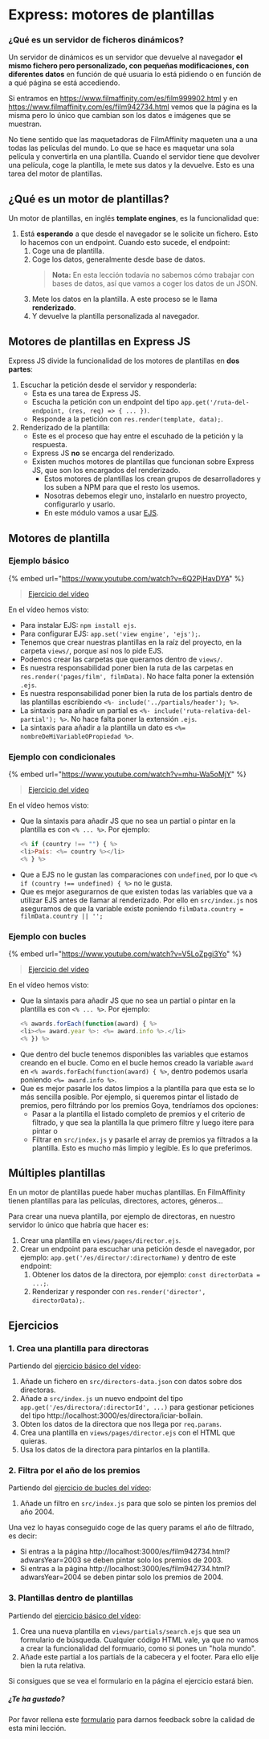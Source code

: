 # Express: motores de plantillas

### ¿Qué es un servidor de ficheros dinámicos?

Un servidor de dinámicos es un servidor que devuelve al navegador **el mismo fichero pero personalizado, con pequeñas modificaciones, con diferentes datos** en función de qué usuaria lo está pidiendo o en función de a qué página se está accediendo.

Si entramos en https://www.filmaffinity.com/es/film999902.html y en https://www.filmaffinity.com/es/film942734.html vemos que la página es la misma pero lo único que cambian son los datos e imágenes que se muestran.

No tiene sentido que las maquetadoras de FilmAffinity maqueten una a una todas las películas del mundo. Lo que se hace es maquetar una sola película y convertirla en una plantilla. Cuando el servidor tiene que devolver una película, coge la plantilla, le mete sus datos y la devuelve. Esto es una tarea del motor de plantillas.

## ¿Qué es un motor de plantillas?

Un motor de plantillas, en inglés **template engines**, es la funcionalidad que:

1. Está **esperando** a que desde el navegador se le solicite un fichero. Esto lo hacemos con un endpoint. Cuando esto sucede, el endpoint:
   1. Coge una de plantilla.
   1. Coge los datos, generalmente desde base de datos.
      > **Nota:** En esta lección todavía no sabemos cómo trabajar con bases de datos, así que vamos a coger los datos de un JSON.
   1. Mete los datos en la plantilla. A este proceso se le llama **renderizado**.
   1. Y devuelve la plantilla personalizada al navegador.

## Motores de plantillas en Express JS

Express JS divide la funcionalidad de los motores de plantillas en **dos partes**:

1. Escuchar la petición desde el servidor y responderla:
   - Esta es una tarea de Express JS.
   - Escucha la petición con un endpoint del tipo `app.get('/ruta-del-endpoint, (res, req) => { ... })`.
   - Responde a la petición con `res.render(template, data);`.
1. Renderizado de la plantilla:
   - Este es el proceso que hay entre el escuhado de la petición y la respuesta.
   - Express JS **no** se encarga del renderizado.
   - Existen muchos motores de plantillas que funcionan sobre Express JS, que son los encargados del renderizado.
      - Estos motores de plantillas los crean grupos de desarrolladores y los suben a NPM para que el resto los usemos.
      - Nosotras debemos elegir uno, instalarlo en nuestro proyecto, configurarlo y usarlo.
      - En este módulo vamos a usar [EJS](https://ejs.co/).

## Motores de plantilla

### Ejemplo básico

{% embed url="https://www.youtube.com/watch?v=6Q2PjHavDYA" %}

> [Ejercicio del vídeo](https://github.com/Adalab/ejercicios-de-los-materiales/tree/main/promo-l/4-3-express-template-engine/template-basic)

En el vídeo hemos visto:

- Para instalar EJS: `npm install ejs`.
- Para configurar EJS: `app.set('view engine', 'ejs');`.
- Tenemos que crear nuestras plantillas en la raíz del proyecto, en la carpeta `views/`, porque así nos lo pide EJS.
- Podemos crear las carpetas que queramos dentro de `views/`.
- Es nuestra responsabilidad poner bien la ruta de las carpetas en `res.render('pages/film', filmData)`. No hace falta poner la extensión `.ejs`.
- Es nuestra responsabilidad poner bien la ruta de los partials dentro de las plantillas escribiendo `<%- include('../partials/header'); %>`.
- La sintaxis para añadir un partial es `<%- include('ruta-relativa-del-partial'); %>`. No hace falta poner la extensión `.ejs`.
- La sintaxis para añadir a la plantilla un dato es `<%= nombreDeMiVariableOPropiedad %>`.

### Ejemplo con condicionales

{% embed url="https://www.youtube.com/watch?v=mhu-Wa5oMjY" %}

> [Ejercicio del vídeo](https://github.com/Adalab/ejercicios-de-los-materiales/tree/main/promo-l/4-3-express-template-engine/template-if)

En el vídeo hemos visto:

- Que la sintaxis para añadir JS que no sea un partial o pintar en la plantilla es con `<% ... %>`. Por ejemplo:
   ```js
   <% if (country !== "") { %>
   <li>País: <%= country %></li>
   <% } %>
   ```
- Que a EJS no le gustan las comparaciones con `undefined`, por lo que `<% if (country !== undefined) { %>` no le gusta.
- Que es mejor asegurarnos de que existen todas las variables que va a utilizar EJS antes de llamar al renderizado. Por ello en `src/index.js` nos aseguramos de que la variable existe poniendo `filmData.country = filmData.country || '';`

### Ejemplo con bucles

{% embed url="https://www.youtube.com/watch?v=V5LoZpgi3Yo" %}

> [Ejercicio del vídeo](https://github.com/Adalab/ejercicios-de-los-materiales/tree/main/promo-l/4-3-express-template-engine/template-for)

En el vídeo hemos visto:

- Que la sintaxis para añadir JS que no sea un partial o pintar en la plantilla es con `<% ... %>`. Por ejemplo:
   ```js
   <% awards.forEach(function(award) { %>
   <li><%= award.year %>: <%= award.info %>.</li>
   <% }) %>
   ```
- Que dentro del bucle tenemos disponibles las variables que estamos creando en el bucle. Como en el bucle hemos creado la variable `award` en `<% awards.forEach(function(award) { %>`, dentro podemos usarla poniendo `<%= award.info %>`.
- Que es mejor pasarle los datos limpios a la plantilla para que esta se lo más sencilla posible. Por ejemplo, si queremos pintar el listado de premios, pero filtrándo por los premios Goya, tendríamos dos opciones:
   - Pasar a la plantilla el listado completo de premios y el criterio de filtrado, y que sea la plantilla la que primero filtre y luego itere para pintar o
   - Filtrar en `src/index.js` y pasarle el array de premios ya filtrados a la plantilla. Esto es mucho más limpio y legible. Es lo que preferimos.

## Múltiples plantillas

En un motor de plantillas puede haber muchas plantillas. En FilmAffinity tienen plantillas para las películas, directores, actores, géneros...

Para crear una nueva plantilla, por ejemplo de directoras, en nuestro servidor lo único que habría que hacer es:

1. Crear una plantilla en `views/pages/director.ejs`.
1. Crear un endpoint para escuchar una petición desde el navegador, por ejemplo: `app.get('/es/director/:directorName)` y dentro de este endpoint:
   1. Obtener los datos de la directora, por ejemplo: `const directorData = ...;`.
   1. Renderizar y responder con `res.render('director', directorData);`.

## Ejercicios

### 1. Crea una plantilla para directoras

Partiendo del [ejercicio básico del vídeo](https://github.com/Adalab/ejercicios-de-los-materiales/tree/main/promo-l/4-3-express-template-engine/template-basic):

1. Añade un fichero en `src/directors-data.json` con datos sobre dos directoras.
1. Añade a `src/index.js` un nuevo endpoint del tipo `app.get('/es/directora/:directorId', ...)` para gestionar peticiones del tipo http://localhost:3000/es/directora/iciar-bollain.
1. Obten los datos de la directora que nos llega por `req.params`.
1. Crea una plantilla en `views/pages/director.ejs` con el HTML que quieras.
1. Usa los datos de la directora para pintarlos en la plantilla.

### 2. Filtra por el año de los premios

Partiendo del [ejercicio de bucles del vídeo](https://github.com/Adalab/ejercicios-de-los-materiales/tree/main/promo-l/4-3-express-template-engine/template-for):

1. Añade un filtro en `src/index.js` para que solo se pinten los premios del año 2004.

Una vez lo hayas conseguido coge de las query params el año de filtrado, es decir:

- Si entras a la página http://localhost:3000/es/film942734.html?adwarsYear=2003 se deben pintar solo los premios de 2003.
- Si entras a la página http://localhost:3000/es/film942734.html?adwarsYear=2004 se deben pintar solo los premios de 2004.

### 3. Plantillas dentro de plantillas

Partiendo del [ejercicio básico del vídeo](https://github.com/Adalab/ejercicios-de-los-materiales/tree/main/promo-l/4-3-express-template-engine/template-basic):

1. Crea una nueva plantilla en `views/partials/search.ejs` que sea un formulario de búsqueda. Cualquier código HTML vale, ya que no vamos a crear la funcionalidad del formuario, como si pones un "hola mundo".
1. Añade este partial a los partials de la cabecera y el footer. Para ello elije bien la ruta relativa.

Si consigues que se vea el formulario en la página el ejercicio estará bien.

##### ¿Te ha gustado?

Por favor rellena este [formulario](https://adalab.typeform.com/to/Rc0bft9x) para darnos feedback sobre la calidad de esta mini lección.
